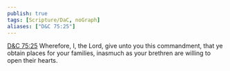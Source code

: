 ```yaml
---
publish: true
tags: [Scripture/DaC, noGraph]
aliases: ["D&C 75:25"]
---
```

[D&C 75:25](https://churchofjesuschrist.org/study/scriptures/dc-testament/dc/75?lang=eng&id=p25#p25) Wherefore, I, the Lord, give unto you this commandment, that ye obtain places for your families, inasmuch as your brethren are willing to open their hearts.
